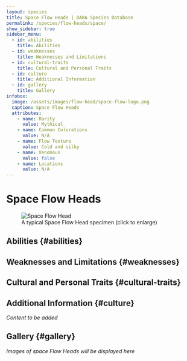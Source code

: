 ```yaml
---
layout: species
title: Space Flow Heads | DARA Species Database
permalink: /species/flow-heads/space/
show_sidebar: true
sidebar_menu:
  - id: abilities
    title: Abilities
  - id: weaknesses
    title: Weaknesses and Limitations
  - id: cultural-traits
    title: Cultural and Personal Traits
  - id: culture
    title: Additional Information
  - id: gallery
    title: Gallery
infobox:
  image: /assets/images/flow-head/space-flow-logo.png
  caption: Space Flow Heads
  attributes:
    - name: Rarity
      value: Mythical
    - name: Common Colorations
      value: N/A
    - name: Flow Texture
      value: Cold and silky
    - name: Venomous
      value: false
    - name: Locations
      value: N/A
---
```


# Space Flow Heads

<div class="species-image">
  <figure>
    <img src="{{ '/assets/images/flow-head/space-example-1.png' | relative_url }}" 
         alt="Space Flow Head" 
         class="thumbnail" 
         onclick="openLightbox(this.src, this.alt)">
    <figcaption>A typical Space Flow Head specimen (click to enlarge)</figcaption>
  </figure>
</div>

## Abilities {#abilities}

## Weaknesses and Limitations {#weaknesses}

## Cultural and Personal Traits {#cultural-traits}

## Additional Information {#culture}

*Content to be added*

## Gallery {#gallery}

*Images of space Flow Heads will be displayed here*
